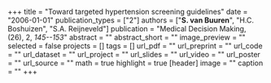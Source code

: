 +++
title = "Toward targeted hypertension screening guidelines"
date = "2006-01-01"
publication_types = ["2"]
authors = ["**S. van Buuren**", "H.C. Boshuizen", "S.A. Reijneveld"]
publication = "Medical Decision Making, (26), 2, _145--153_"
abstract = ""
abstract_short = ""
image_preview = ""
selected = false
projects = []
tags = []
url_pdf = ""
url_preprint = ""
url_code = ""
url_dataset = ""
url_project = ""
url_slides = ""
url_video = ""
url_poster = ""
url_source = ""
math = true
highlight = true
[header]
image = ""
caption = ""
+++
